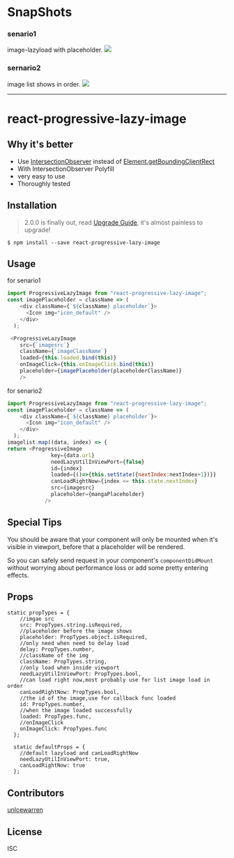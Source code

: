 # SnapShots

### senario1
image-lazyload with placeholder.
![](https://res.unclewarren.cn/scenario1.gif)

### sernario2
image list shows in order.
![](https://res.unclewarren.cn/scenario2.gif)

----

# react-progressive-lazy-image

## Why it's better

 - Use [IntersectionObserver](https://developer.mozilla.org/en-US/docs/Web/API/IntersectionObserver) instead of [Element.getBoundingClientRect](https://developer.mozilla.org/en-US/docs/Web/API/Element/getBoundingClientRect)
 - With IntersectionObserver Polyfill
 - very easy to use
 - Thoroughly tested

## Installation

> 2.0.0 is finally out, read [Upgrade Guide](https://github.com/twobin/react-lazyload/wiki/Upgrade-Guide), it's almost painless to upgrade!

```
$ npm install --save react-progressive-lazy-image
```

## Usage

for senario1
```javascript
import ProgressiveLazyImage from "react-progressive-lazy-image";
const imagePlaceholder = className => (
    <div className={`${className} placeholder`}>
      <Icon img="icon_default" />
    </div>
  );

 <ProgressiveLazyImage
    src={`imagesrc`}
    className={`imageClassName`}
    loaded={this.loaded.bind(this)}
    onImageClick={this.onImageClick.bind(this)}
    placeholder={imagePlaceholder(placeholderClassName)}
    />
```

for senario2

```javascript
import ProgressiveLazyImage from "react-progressive-lazy-image";
const imagePlaceholder = className => (
    <div className={`${className} placeholder`}>
      <Icon img="icon_default" />
    </div>
  );
imagelist.map((data, index) => {
return <ProgressiveImage
              key={data.url}
              needLazyUtilInViewPort={false}
              id={index}
              loaded={()=>{this.setState({nextIndex:nextIndex+1})}}
              canLoadRightNow={index <= this.state.nextIndex}
              src={imagesrc}
              placeholder={mangaPlaceholder}
            />
```
## Special Tips

You should be aware that your component will only be mounted when it's visible in viewport, before that a placeholder will be rendered.

So you can safely send request in your component's `componentDidMount` without worrying about performance loss or add some pretty entering effects.

## Props
```
static propTypes = {
    //imgae src
    src: PropTypes.string.isRequired,
    //placeholder before the image shows
    placeholder: PropTypes.object.isRequired,
    //only need when need to delay load
    delay: PropTypes.number,
    //className of the img
    className: PropTypes.string,
    //only load when inside viewport
    needLazyUtilInViewPort: PropTypes.bool,
    //can load right now,most probably use for list image load in order
    canLoadRightNow: PropTypes.bool,
    //the id of the image,use for callback func loaded
    id: PropTypes.number,
    //when the image loaded successfully
    loaded: PropTypes.func,
    //onImageClick
    onImageClick: PropTypes.func
  };
  
  static defaultProps = {
    //default lazyload and canLoadRightNow
    needLazyUtilInViewPort: true,
    canLoadRightNow: true
  };
 ```

## Contributors

[unlcewarren](https://github.com/WarrenJones)



## License

ISC